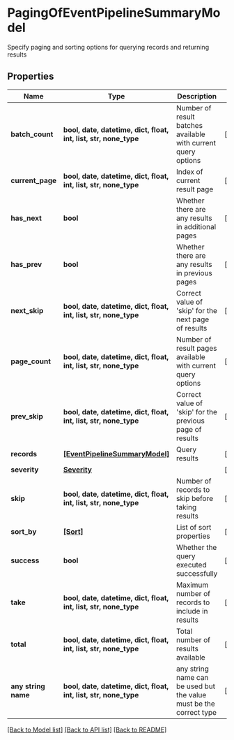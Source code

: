 # PagingOfEventPipelineSummaryModel

Specify paging and sorting options for querying records and returning results

## Properties
Name | Type | Description | Notes
------------ | ------------- | ------------- | -------------
**batch_count** | **bool, date, datetime, dict, float, int, list, str, none_type** | Number of result batches available with current query options | [optional] 
**current_page** | **bool, date, datetime, dict, float, int, list, str, none_type** | Index of current result page | [optional] 
**has_next** | **bool** | Whether there are any results in additional pages | [optional] 
**has_prev** | **bool** | Whether there are any results in previous pages | [optional] 
**next_skip** | **bool, date, datetime, dict, float, int, list, str, none_type** | Correct value of &#39;skip&#39; for the next page of results | [optional] 
**page_count** | **bool, date, datetime, dict, float, int, list, str, none_type** | Number of result pages available with current query options | [optional] 
**prev_skip** | **bool, date, datetime, dict, float, int, list, str, none_type** | Correct value of &#39;skip&#39; for the previous page of results | [optional] 
**records** | [**[EventPipelineSummaryModel]**](EventPipelineSummaryModel.md) | Query results | [optional] 
**severity** | [**Severity**](Severity.md) |  | [optional] 
**skip** | **bool, date, datetime, dict, float, int, list, str, none_type** | Number of records to skip before taking results | [optional] 
**sort_by** | [**[Sort]**](Sort.md) | List of sort properties | [optional] 
**success** | **bool** | Whether the query executed successfully | [optional] 
**take** | **bool, date, datetime, dict, float, int, list, str, none_type** | Maximum number of records to include in results | [optional] 
**total** | **bool, date, datetime, dict, float, int, list, str, none_type** | Total number of results available | [optional] 
**any string name** | **bool, date, datetime, dict, float, int, list, str, none_type** | any string name can be used but the value must be the correct type | [optional]

[[Back to Model list]](../README.md#documentation-for-models) [[Back to API list]](../README.md#documentation-for-api-endpoints) [[Back to README]](../README.md)



